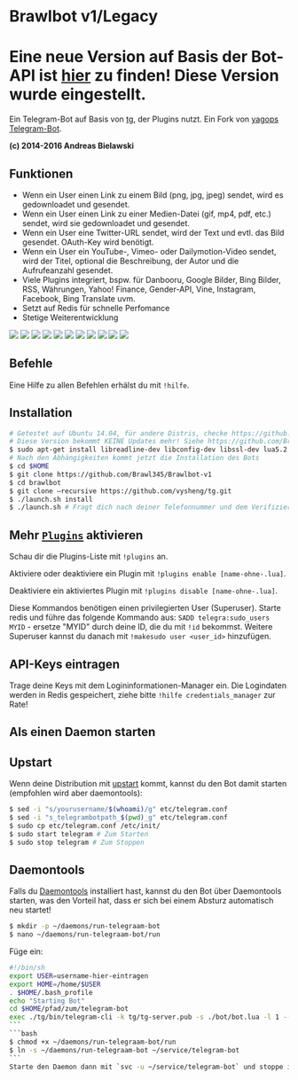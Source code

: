 Brawlbot v1/Legacy
============

# Eine neue Version auf Basis der Bot-API ist [hier](https://github.com/Brawl345/Brawlbot-v2) zu finden! Diese Version wurde eingestellt.

Ein Telegram-Bot auf Basis von [tg](https://github.com/vysheng/tg), der Plugins nutzt. Ein Fork von [yagops Telegram-Bot](https://github.com/yagop/telegram-bot).

**(c) 2014-2016 Andreas Bielawski**

Funktionen
----------
- Wenn ein User einen Link zu einem Bild (png, jpg, jpeg) sendet, wird es gedownloadet und gesendet.
- Wenn ein User einen Link zu einer Medien-Datei (gif, mp4, pdf, etc.) sendet, wird sie gedownloadet und gesendet.
- Wenn ein User eine Twitter-URL sendet, wird der Text und evtl. das Bild gesendet. OAuth-Key wird benötigt.
- Wenn ein User ein YouTube-, Vimeo- oder Dailymotion-Video sendet, wird der Titel, optional die Beschreibung, der Autor und die Aufrufeanzahl gesendet.
- Viele Plugins integriert, bspw. für Danbooru, Google Bilder, Bing Bilder, RSS, Währungen, Yahoo! Finance, Gender-API, Vine, Instagram, Facebook, Bing Translate uvm.
- Setzt auf Redis für schnelle Perfomance
- Stetige Weiterentwicklung

[![](https://i.imgur.com/0oijl0g.png)](https://i.imgur.com/BiTeLie.png)
[![](https://i.imgur.com/mdLM6KM.png)](https://i.imgur.com/AtOIpTm.png)
[![](https://i.imgur.com/inYiCeJ.png)](https://i.imgur.com/msrHN3s.png)
[![](https://i.imgur.com/PwUJoYj.png)](https://i.imgur.com/CjinnHU.png)
[![](https://i.imgur.com/3QWMv4C.png)](https://i.imgur.com/DGWUMB6.png)
[![](https://i.imgur.com/S2DItDc.png)](https://i.imgur.com/Xsx27vy.png)
[![](https://i.imgur.com/uIbFeU7.png)](https://i.imgur.com/ccC3TzB.png)
[![](https://i.imgur.com/SX4iLKo.png)](https://i.imgur.com/b9Zygjj.png)
[![](https://i.imgur.com/qmgc8YF.png)](https://i.imgur.com/aW4mWqh.png)
[![](https://i.imgur.com/g793izW.png)](https://i.imgur.com/Rn0BMka.png)
[![](https://i.imgur.com/Nuu0kR4.png)](https://i.imgur.com/XJBAtuI.png)

Befehle
------------
Eine Hilfe zu allen Befehlen erhälst du mit `!hilfe`.

Installation
------------
```bash
# Getestet auf Ubuntu 14.04, für andere Distris, checke https://github.com/vysheng/tg#installation
# Diese Version bekommt KEINE Updates mehr! Siehe https://github.com/Brawl345/Brawlbot-v2 für Version 2
$ sudo apt-get install libreadline-dev libconfig-dev libssl-dev lua5.2 liblua5.2-dev libevent-dev make unzip git redis-server libjansson-dev libpython-dev
# Nach den Abhängigkeiten kommt jetzt die Installation des Bots
$ cd $HOME
$ git clone https://github.com/Brawl345/Brawlbot-v1
$ cd brawlbot
$ git clone —recursive https://github.com/vysheng/tg.git
$ ./launch.sh install
$ ./launch.sh # Fragt dich nach deiner Telefonnummer und dem Verifizierungscode
```

Mehr [`Plugins`](https://github.com/Brawl345/Brawlbot-v1/tree/master/plugins) aktivieren
-------------
Schau dir die Plugins-Liste mit `!plugins` an.

Aktiviere oder deaktiviere ein Plugin mit `!plugins enable [name-ohne-.lua]`.

Deaktiviere ein aktiviertes Plugin mit `!plugins disable [name-ohne-.lua]`.

Diese Kommandos benötigen einen privilegierten User (Superuser). Starte redis und führe das folgende Kommando aus: `SADD telegra:sudo_users MYID` - ersetze "MYID" durch deine ID, die du mit `!id` bekommst. Weitere Superuser kannst du danach mit `!makesudo user <user_id>` hinzufügen.

## API-Keys eintragen
Trage deine Keys mit dem Logininformationen-Manager ein. Die Logindaten werden in Redis gespeichert, ziehe bitte `!hilfe credentials_manager` zur Rate!

Als einen Daemon starten
------------
## Upstart
Wenn deine Distribution mit [upstart](http://upstart.ubuntu.com/) kommt, kannst du den Bot damit starten (empfohlen wird aber daemontools):
```bash
$ sed -i "s/yourusername/$(whoami)/g" etc/telegram.conf
$ sed -i "s_telegrambotpath_$(pwd)_g" etc/telegram.conf
$ sudo cp etc/telegram.conf /etc/init/
$ sudo start telegram # Zum Starten
$ sudo stop telegram # Zum Stoppen
```

## Daemontools
Falls du [Daemontools](http://cr.yp.to/daemontools.html) installiert hast, kannst du den Bot über Daemontools starten, was den Vorteil hat, dass er sich bei einem Absturz automatisch neu startet!
```bash
$ mkdir -p ~/daemons/run-telegraam-bot
$ nano ~/daemons/run-telegraam-bot/run
```
Füge ein:
````bash
#!/bin/sh
export USER=username-hier-eintragen
export HOME=/home/$USER
. $HOME/.bash_profile
echo "Starting Bot"
cd $HOME/pfad/zum/telegram-bot
exec ./tg/bin/telegram-cli -k tg/tg-server.pub -s ./bot/bot.lua -l 1 --disable-link-preview >/dev/null 2>&1
```
```bash
$ chmod +x ~/daemons/run-telegraam-bot/run
$ ln -s ~/daemons/run-telegraam-bot ~/service/telegram-bot
```
Starte den Daemon dann mit `svc -u ~/service/telegram-bot` und stoppe ihn mit  `svc -d ~/service/telegram-bot` (warte zwischen dem Stoppen und dem Neustarten ein paar Sekunden).
